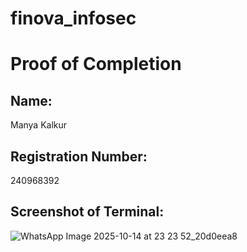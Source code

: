 # finova_infosec

# Proof of Completion

## Name:
Manya Kalkur

## Registration Number:
240968392

## Screenshot of Terminal:
![WhatsApp Image 2025-10-14 at 23 23 52_20d0eea8](https://github.com/user-attachments/assets/42932c25-c9ee-4a7a-bb53-da6d4bdee41d)
